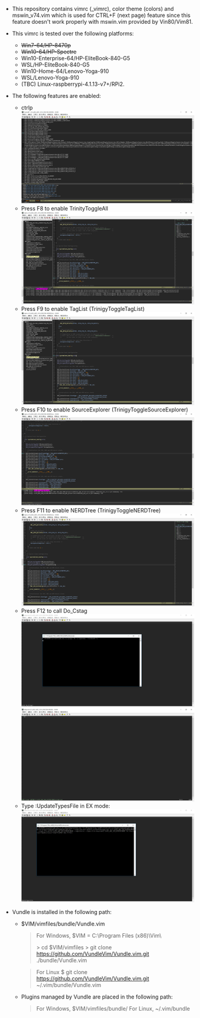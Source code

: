 - This repository contains vimrc (_vimrc), color theme (colors\) and mswin_v74.vim which is used for CTRL+F (next page) feature since this feature doesn't work properly with mswin.vim provided by Vin80/Vim81.

- This vimrc is tested over the following platforms:
	- ~~Win7-64/HP-8470p~~
	- ~~Win10-64/HP-Spectre~~
	- Win10-Enterprise-64/HP-EliteBook-840-G5
	- WSL/HP-EliteBook-840-G5
	- Win10-Home-64/Lenovo-Yoga-910
	- WSL/Lenovo-Yoga-910
	- (TBC) Linux-raspberrypi-4.1.13-v7+/RPi2. 

- The following features are enabled:

	- ctrlp
		![](ForREADME/ctrlp.png)
    - Press F8 to enable TrinityToggleAll
        ![](ForREADME/F8.png)
    - Press F9 to enable TagList (TrinigyToggleTagList)
        ![](ForREADME/F9.png) 
    - Press F10 to enable SourceExplorer (TrinigyToggleSourceExplorer)
        ![](ForREADME/F10.png)
    - Press F11 to enable NERDTree (TrinigyToggleNERDTree)
        ![](ForREADME/F11.png)
    - Press F12 to call Do_Cstag
        ![](ForREADME/F12-1.png)
        ![](ForREADME/F12-2.png)
    - Type :UpdateTypesFile in EX mode:
        ![](ForREADME/UpdateTypesFile-2.png)

- Vundle is installed in the following path:
	- $VIM/vimfiles/bundle/Vundle.vim

		> For Windows, $VIM = C:\Program Files (x86)\Vim\
		> 
		> \> cd $VIM/vimfiles
        > \> git clone https://github.com/VundleVim/Vundle.vim.git ./bundle/Vundle.vim

		> For Linux
		> $ git clone https://github.com/VundleVim/Vundle.vim.git ~/.vim/bundle/Vundle.vim

	- Plugins managed by Vundle are placed in the following path:
		> For Windows, $VIM/vimfiles/bundle/
		> For Linux, ~/.vim/bundle